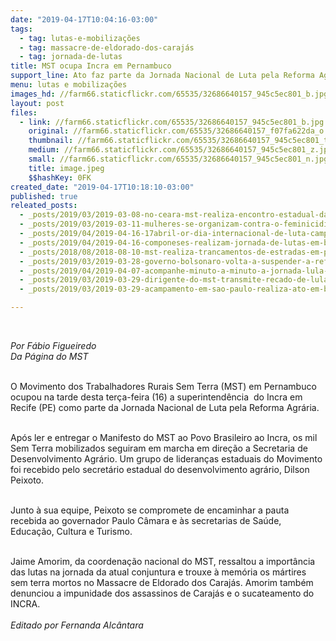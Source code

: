 ```yaml
---
date: "2019-04-17T10:04:16-03:00"
tags:
  - tag: lutas-e-mobilizações
  - tag: massacre-de-eldorado-dos-carajás
  - tag: jornada-de-lutas
title: MST ocupa Incra em Pernambuco
support_line: Ato faz parte da Jornada Nacional de Luta pela Reforma Agrária em Recife
menu: lutas e mobilizações
images_hd: //farm66.staticflickr.com/65535/32686640157_945c5ec801_b.jpg
layout: post
files:
  - link: //farm66.staticflickr.com/65535/32686640157_945c5ec801_b.jpg
    original: //farm66.staticflickr.com/65535/32686640157_f07fa622da_o.jpg
    thumbnail: //farm66.staticflickr.com/65535/32686640157_945c5ec801_t.jpg
    medium: //farm66.staticflickr.com/65535/32686640157_945c5ec801_z.jpg
    small: //farm66.staticflickr.com/65535/32686640157_945c5ec801_n.jpg
    title: image.jpeg
    $$hashKey: 0FK
created_date: "2019-04-17T10:18:10-03:00"
published: true
releated_posts:
  - _posts/2019/03/2019-03-08-no-ceara-mst-realiza-encontro-estadual-das-mulheres-sem-terra.md
  - _posts/2019/03/2019-03-11-mulheres-se-organizam-contra-o-feminicidio-e-a-reforma-da-previdencia-no-piaui.md
  - _posts/2019/04/2019-04-16-17abril-or-dia-internacional-de-luta-camponesa-2019-direitos-camponeses-ja-com-reforma-agraria-e-justica-social.md
  - _posts/2019/04/2019-04-16-componeses-realizam-jornada-de-lutas-em-belem-no-para.md
  - _posts/2018/08/2018-08-10-mst-realiza-trancamentos-de-estradas-em-pernambuco.md
  - _posts/2019/03/2019-03-28-governo-bolsonaro-volta-a-suspender-a-reforma-agraria-no-pais.md
  - _posts/2019/04/2019-04-07-acompanhe-minuto-a-minuto-a-jornada-lula-livre.md
  - _posts/2019/03/2019-03-29-dirigente-do-mst-transmite-recado-de-lula-esta-na-hora-de-debater-olho-no-olho.md
  - _posts/2019/03/2019-03-29-acampamento-em-sao-paulo-realiza-ato-em-busca-de-justica.md

---
```

<p>&nbsp;</p>

<p><em>Por F&aacute;bio Figueiredo<br />
Da P&aacute;gina do MST</em></p>

<p><br />
O Movimento dos Trabalhadores Rurais Sem Terra (MST) em Pernambuco ocupou na tarde desta ter&ccedil;a-feira (16) a superintend&ecirc;ncia&nbsp; do Incra em Recife (PE) como parte da Jornada Nacional de Luta pela Reforma Agr&aacute;ria.<br />
&nbsp;</p>

<p>Ap&oacute;s ler e entregar o Manifesto do MST ao Povo Brasileiro ao Incra, os mil Sem Terra mobilizados seguiram em marcha em dire&ccedil;&atilde;o a Secretaria de Desenvolvimento Agr&aacute;rio. Um grupo de lideran&ccedil;as estaduais do Movimento foi recebido pelo secret&aacute;rio estadual do desenvolvimento agr&aacute;rio, Dilson Peixoto.<br />
&nbsp;</p>

<p>Junto &agrave; sua equipe, Peixoto se compromete de encaminhar a pauta recebida ao governador Paulo C&acirc;mara e &agrave;s secretarias de Sa&uacute;de, Educa&ccedil;&atilde;o, Cultura e Turismo.<br />
&nbsp;</p>

<p>Jaime Amorim, da coordena&ccedil;&atilde;o nacional do MST, ressaltou a import&acirc;ncia das lutas na jornada da atual conjuntura e trouxe &agrave; mem&oacute;ria os m&aacute;rtires sem terra mortos no Massacre de Eldorado dos Caraj&aacute;s. Amorim tamb&eacute;m denunciou a impunidade dos assassinos de Caraj&aacute;s e o sucateamento do INCRA.<br />
<br />
<em>Editado por Fernanda Alc&acirc;ntara</em></p>
